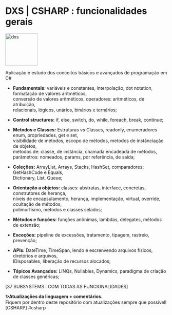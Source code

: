 # DXS | CSHARP : funcionalidades gerais
<img src="https://dataxstudios.com.br/assets/images/logo_DXS_400_190.png" alt="dxs" width="100"/> 

Aplicação e estudo dos conceitos básicos e avançados de programação em C#

- **Fundamentals:** variáveis e constantes, interpolação, dot notation, formatação de valores aritméticos,<br>
conversão de valores aritméticos, operadores: aritméticos, de atribuição,<br>
relacionais, lógicos, unários, binários e ternários;

- **Control structures:** if, else, switch, do, while, foreach, break, continue;<br>

- **Metodos e Classes:** Estruturas vs Classes, readonly, enumeradores enum, propriedades, get e set,<br>
visibilidade de métodos, escopo de métodos, metodos de instânciação de objetos,<br>
métodos de: classe, de instância, chamada encadeada de métodos,<br>
parâmetros: nomeados, params, por referência, de saída;

- **Coleções:** ArrayList, Arrays, Stacks, HashSet, comparadores: GetHashCode e Equals,<br>
Dictionary, List<T>, Queue<T>;

- **Orientação a objetos:** classes: abstratas, interface, concretas, construtores de herança,<br>
níveis de encapsulamento, herança, implementação, virtual, override, ocultação de métodos,<br>
polimorfismo, metodos e classes selados;

- **Métodos e funções:** funções anônimas, lambdas, delegates, métodos de extensão;

- **Exceções:** pipeline de excessões, tratamento, tipagem, rastreio, prevenção;

- **APIs:** DateTime, TimeSpan, lendo e escrenvendo arquivos físicos, diretórios e arquivos,<br>
IDisposables, liberação de recursos alocados;

- **Tópicos Avançados:** LINQs, Nullables, Dynamics, paradigma de criação de classes genéricas;

[37 SUBSYSTEMS : COM TODAS AS FUNCIONALIDADES]

**✨Atualizações da linguagem + comentários.**<br>
Fiquem por dentro deste repositório com atualizações sempre que possível!<br>[CSHARP] #csharp
